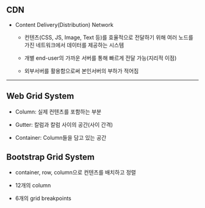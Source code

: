 ## CDN

- Content Delivery(Distribution) Network

  - 컨텐츠(CSS, JS, Image, Text 등)를 효율적으로 전달하기 위해 여러 노드를 가진 네트워크에서 데이터를 제공하는 시스템

  - 개별 end-user의 가까운 서버를 통해 빠르게 전달 가능(지리적 이점)

  - 외부서버를 활용함으로써 본인서버의 부하가 적어짐

---

## Web Grid System

- Column: 실제 컨텐츠를 포함하는 부분

- Gutter: 칼럼과 칼럼 사이의 공간(사이 간격)

- Container: Column들을 담고 있는 공간

## Bootstrap Grid System

- container, row, column으로 컨텐츠를 배치하고 정렬

- 12개의 column

- 6개의 grid breakpoints